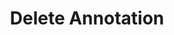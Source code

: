 ---
title: Delete Annotation
excerpt: ''
deprecated: false
hidden: false
metadata:
  title: ''
  description: ''
  robots: index
next:
  description: ''
---